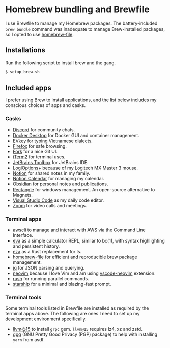 # Homebrew bundling and Brewfile

I use Brewfile to manage my Homebrew packages. The battery-included `brew bundle` command was inadequate to manage
Brew-installed packages, so I opted to use [homebrew-file].

## Installations

Run the following script to install brew and the gang.

```sh
$ setup_brew.sh
```

## Included apps

I prefer using Brew to install applications, and the list below includes my conscious choices of apps and casks.

### Casks

- [Discord][discord] for community chats.
- [Docker Desktop][docker-desktop] for Docker GUI and container management.
- [EVkey][evkey] for typing Vietnamese dialects.
- [Firefox][firefox] for safe browsing.
- [Fork][fork] for a nice Git UI.
- [iTerm2][iterm2] for terminal uses.
- [JetBrains Toolbox][jetbrains-toolbox] for JetBrains IDE.
- [LogiOptions+][logioptions] because of my Logitech MX Master 3 mouse.
- [Notion][notion] for shared notes in my family.
- [Notion Calendar][notion-calendar] for managing my calendar.
- [Obsidian][obsidian] for personal notes and publications.
- [Rectangle][rectangle] for windows management. An open-source alternative to Magnets.
- [Visual Studio Code][vscode] as my daily code editor.
- [Zoom][zoom] for video calls and meetings.


### Terminal apps

- [awscli] to manage and interact with AWS via the Command Line Interface.
- [eva] as a simple calculator REPL, similar to bc(1), with syntax highlighting and persistent history.
- [eza] as a Rust replacement for ls.
- [homebrew-file] for efficient and reproducible brew package management.
- [jq] for JSON parsing and querying.
- [neovim] because I love Vim and am using [vscode-neovim] extension.
- [rush] for running parallel commands.
- [starship] for a minimal and blazing-fast prompt.

### Terminal tools

Some terminal tools listed in Brewfile are installed as required by the terminal apps above. The following are ones
I need to set up my development environment specifically.

- [llvm@15] to install `grpc` gem. `llvm@15` requires lz4, xz and zstd.
- [gpg][gnupg] (GNU Pretty Good Privacy (PGP) package) to help with installing `yarn` from asdf.

[awscli]: https://docs.aws.amazon.com/cli/latest/userguide/cli-chap-welcome.html
[discord]: https://discord.com/
[docker-desktop]: https://www.docker.com/products/docker-desktop/
[evkey]: https://evkeyvn.com/
[eva]: https://github.com/oppiliappan/eva
[eza]: https://github.com/eza-community/eza
[firefox]: https://www.mozilla.org/en-US/firefox/
[fork]: https://fork.dev/
[gnupg]: https://gnupg.org/
[homebrew-file]: https://github.com/rcmdnk/homebrew-file
[iterm2]: https://iterm2.com/
[jetbrains-toolbox]: https://www.jetbrains.com/toolbox-app/
[jq]: https://jqlang.github.io/jq/
[llvm@15]: https://github.com/llvm/llvm-project/releases/tag/llvmorg-15.0.7
[logioptions]: https://www.logitech.com/en-us/software/options.html
[neovim]: https://neovim.io/
[notion-calendar]: https://www.notion.so/product/calendar
[notion]: https://www.notion.so/
[obsidian]: https://obsidian.md/
[rectangle]: https://rectangleapp.com/
[rush]: https://github.com/shenwei356/rush
[starship]: https://starship.rs/
[vscode]: https://code.visualstudio.com/
[vscode-neovim]: https://marketplace.visualstudio.com/items?itemName=asvetliakov.vscode-neovim
[zoom]: https://www.zoom.us/
